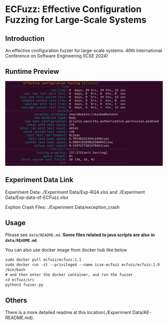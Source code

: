 # ECFuzz: Effective Configuration Fuzzing for Large-Scale Systems

## Introduction

An effective configuration fuzzer for large-scale systems.
46th International Conference on Software Engineering (ICSE 2024) 

## Runtime Preview

<img src="_preview/running-alluxio.png" alt="image-20221109195021554" style="zoom:67%;" />

## Experiment Data Link
Experiment Data: ./Experiment Data/Exp-RQ4.xlsx and ./Experiment Data/Exp-data-of-ECFuzz.xlsx

Exption Crash Files: ./Experiment Data/exception_crash

## Usage 

Please see `data/README.md`. **Some files related to java scripts are also in `data/README.md`**.

You can also use docker image from docker hub like below
```shell
sudo docker pull ecfuzz/ecfuzz:1.1
sudo docker run -it --privileged --name icse-ecfuzz ecfuzz/ecfuzz:1.0 /bin/bash
# and then enter the docker container, and run the fuzzer
cd ecfuzz/src
python3 fuzzer.py
```

## Others
There is a more detailed readme at this location(./Experiment Data/AE-README.md).
